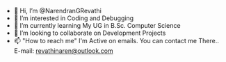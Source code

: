 - 👋 Hi, I’m @NarendranGRevathi
- 👀 I’m interested in Coding and Debugging
- 🌱 I’m currently learning My UG in B.Sc. Computer Science
- 💞️ I’m looking to collaborate on Development Projects
- 📫 "How to reach me" I'm Active on emails. You can contact me There.. E-mail: revathinaren@outlook.com

<!---
NarendranGRevathi/NarendranGRevathi is a ✨ special ✨ repository because its `README.md` (this file) appears on your GitHub profile.
You can click the Preview link to take a look at your changes.
--->

